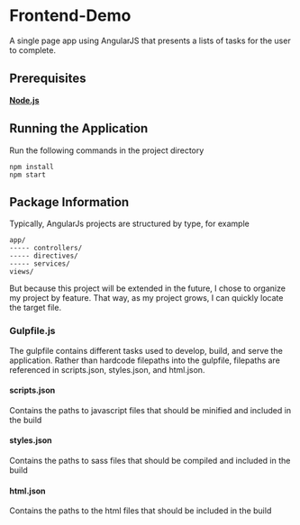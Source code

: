 # Frontend-Demo
A single page app using AngularJS that presents a lists of tasks for the user to complete.

## Prerequisites
**[Node.js](https://nodejs.org/en/download/)**

## Running the Application

Run the following commands in the project directory
```
npm install
npm start
```

## Package Information
Typically, AngularJs projects are structured by type, for example
```
app/
----- controllers/
----- directives/
----- services/
views/
```

But because this project will be extended in the future, I chose to organize my project by feature. 
That way, as my project grows, I can quickly locate the target file. 

### Gulpfile.js

The gulpfile contains different tasks used to develop, build, and serve the application. 
Rather than hardcode filepaths into the gulpfile, filepaths are referenced in scripts.json, 
styles.json, and html.json.

#### scripts.json
Contains the paths to javascript files that should be minified and included in the build

#### styles.json
Contains the paths to sass files that should be compiled and included in the build

#### html.json
Contains the paths to the html files that should be included in the build
